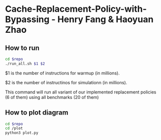 # Cache-Replacement-Policy-with-Bypassing - Henry Fang & Haoyuan Zhao

## How to run
```bash
cd $repo
./run_all.sh $1 $2
```
$1 is the number of instructions for warmup (in millions).

$2 is the number of instructinos for simulationn (in millions).

This command will run all variant of our implemented replacement policies (6 of them) using all benchmarks (20 of them)

## How to plot diagram
```bash
cd $repo
cd /plot
python3 plot.py
```
